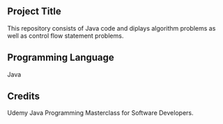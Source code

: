 ## Project Title
This repository consists of Java code and diplays algorithm problems as well as control flow statement problems.

## Programming Language
 Java
 
 ## Credits
 Udemy Java Programming Masterclass for Software Developers.